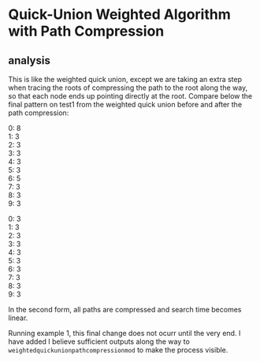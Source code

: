 # Quick-Union Weighted Algorithm with Path Compression

## analysis

This is like the weighted quick union, except we are taking an extra step when tracing the roots of compressing the path to the root along the way, so that each node ends up pointing directly at the root.  Compare below the final pattern on test1 from the weighted quick union before and after the path compression:

0: 8\
1: 3\
2: 3\
3: 3\
4: 3\
5: 3\
6: 5\
7: 3\
8: 3\
9: 3

0: 3\
1: 3\
2: 3\
3: 3\
4: 3\
5: 3\
6: 3\
7: 3\
8: 3\
9: 3

In the second form, all paths are compressed and search time becomes linear.

Running example 1, this final change does not ocurr until the very end.  I have added I believe sufficient outputs along the way to `weightedquickunionpathcompressionmod` to make the process visible.
